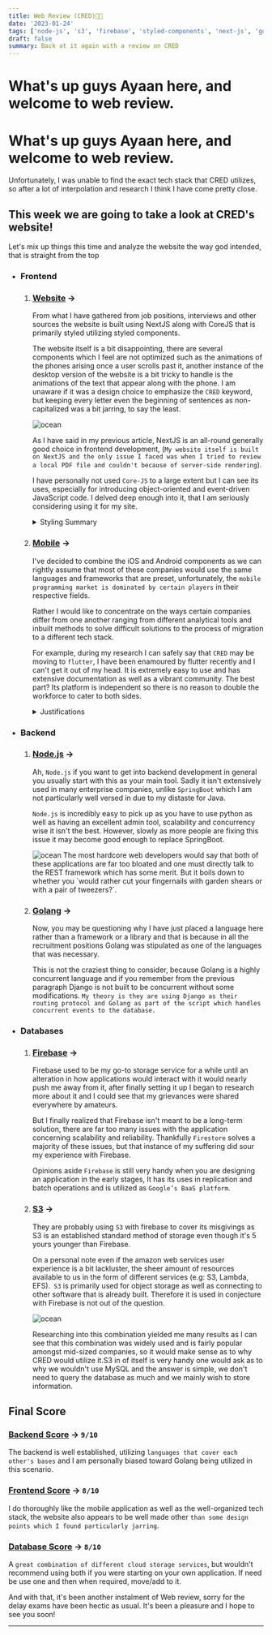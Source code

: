 ```yaml
---
title: Web Review (CRED)👏👏
date: '2023-01-24'
tags: ['node-js', 's3', 'firebase', 'styled-components', 'next-js', 'golang', 'swift']
draft: false
summary: Back at it again with a review on CRED
---
```


# What's up guys Ayaan here, and welcome to web review.

# What's up guys Ayaan here, and welcome to web review.

Unfortunately, I was unable to find the exact tech stack that CRED utilizes, so after a lot of interpolation and research I think I have come pretty close.

## This week we are going to take a look at CRED's website!

Let's mix up things this time and analyze the website the way god intended, that is straight from the top

- ### Frontend

  1. ### <ins>Website</ins> ->

     From what I have gathered from job positions, interviews and other sources the website is built using NextJS along with CoreJS that is primarily styled utilizing styled components.

     The website itself is a bit disappointing, there are several components which I feel are not optimized such as the animations of the phones arising once a user scrolls past it, another instance of the desktop version of the website is a bit tricky to handle is the animations of the text that appear along with the phone.
     I am unaware if it was a design choice to emphasize the `CRED` keyword, but keeping every letter even the beginning of sentences as non-capitalized was a bit jarring, to say the least.

       <Image alt="ocean" src="/static/images/website_cred.png" width={500} height={300} />

     As I have said in my previous article, NextJS is an all-round generally good choice in frontend development, (`My website itself is built on NextJS and the only issue I faced was when I tried to review a local PDF file and couldn't because of server-side rendering`).

     I have personally not used `Core-JS` to a large extent but I can see its uses, especially for introducing object-oriented and event-driven JavaScript code. I delved deep enough into it, that I am seriously considering using it for my site.

     <details>
     <summary>Styling Summary</summary>
     <p>
     `Styled-components` has been a personal favourite of mine whenever I was tasked with utilizing the least amount of resources while getting the maximum potential styling. One issue I did face with it is that as we scale the application further, I found that the alternative styling libraries simply offered far more design capabilities.
     </p>
     </details>

  2. ### <ins>Mobile</ins> ->

     I've decided to combine the iOS and Android components as we can rightly assume that most of these companies would use the same languages and frameworks that are preset, unfortunately, the `mobile programming market is dominated by certain players` in their respective fields.

     Rather I would like to concentrate on the ways certain companies differ from one another ranging from different analytical tools and inbuilt methods to solve difficult solutions to the process of migration to a different tech stack.

     For example, during my research I can safely say that `CRED` may be moving to `flutter`, I have been enamoured by flutter recently and I can't get it out of my head. It is extremely easy to use and has extensive documentation as well as a vibrant community.
     The best part? Its platform is independent so there is no reason to double the workforce to cater to both sides.

     <details>
     <summary>Justifications</summary>
     <p>
     In the United States of America, most payment features, as well as payment methods, are more likely to be developed on the iOS platform simply because the individuals who would purchase such devices have a lot of disposable income, One would think the fact that a country like India with a weak banking system financial tech companies would never flourish.
     But with the introduction of the `unified payment interface` (UPI), there has been a surge in the number of people who have begun making bank accounts to avail of this service, and now with time, people will decide to get credit cards as we progress onwards which only validates `CRED's` business model.
     </p>
     </details>

- ### Backend

  1. ### <ins>Node.js</ins> ->

     Ah, `Node.js` if you want to get into backend development in general you usually start with this as your main tool. Sadly it isn't extensively used in many enterprise companies, unlike `SpringBoot` which I am not particularly well versed in due to my distaste for Java.

     `Node.js` is incredibly easy to pick up as you have to use python as well as having an excellent admin tool, scalability and concurrency wise it isn't the best. However, slowly as more people are fixing this issue it may become good enough to replace SpringBoot.

     <Image alt="ocean" src="/static/images/node.png" width={500} height={300} />
     The most hardcore web developers would say that both of these applications are far too bloated and one must directly talk to the REST framework which has some merit. But it boils down to whether you `would rather cut your fingernails with garden shears or with a pair of tweezers?`.

  2. ### <ins>Golang</ins> ->

     Now, you may be questioning why I have just placed a language here rather than a framework or a library and that is because in all the recruitment positions Golang was stipulated as one of the languages that was necessary.

     This is not the craziest thing to consider, because Golang is a highly concurrent language and if you remember from the previous paragraph Django is not built to be concurrent without some modifications.
     `My theory is they are using Django as their routing protocol and Golang as part of the script which handles concurrent events to the database.`

- ### Databases

  1. ### <ins>Firebase</ins> ->

     Firebase used to be my go-to storage service for a while until an alteration in how applications would interact with it would nearly push me away from it, after finally setting it up I began to research more about it and I could see that my grievances were shared everywhere by amateurs.

     But I finally realized that Firebase isn't meant to be a long-term solution, there are far too many issues with the application concerning scalability and reliability. Thankfully `Firestore` solves a majority of these issues, but that instance of my suffering did sour my experience with Firebase.

     Opinions aside `Firebase` is still very handy when you are designing an application in the early stages, It has its uses in replication and batch operations and is utilized as `Google’s BaaS platform`.

  2. ### <ins>S3</ins> ->

     They are probably using `S3` with firebase to cover its misgivings as S3 is an established standard method of storage even though it's 5 yours younger than Firebase.

     On a personal note even if the amazon web services user experience is a bit lackluster, the sheer amount of resources available to us in the form of different services (e.g: S3, Lambda, EFS).` S3` is primarily used for object storage as well as connecting to other software that is already built. Therefore it is used in conjecture with Firebase is not out of the question.

     <Image alt="ocean" src="/static/images/s3.png" width={500} height={300} />

     Researching into this combination yielded me many results as I can see that this combination was widely used and is fairly popular amongst mid-sized companies, so it would make sense as to why CRED would utilize it.S3 in of itself is very handy one would ask as to why we wouldn't use MySQL and the answer is simple, we don't need to query the database as much and we mainly wish to store information.

## Final Score

### <ins>Backend Score</ins> -> `9/10`

The backend is well established, utilizing `languages that cover each other's bases` and I am personally biased toward Golang being utilized in this scenario.

### <ins>Frontend Score</ins> -> `8/10`

I do thoroughly like the mobile application as well as the well-organized tech stack, the website also appears to be well made other `than some design points which I found particularly jarring`.

### <ins>Database Score</ins> -> `8/10`

A `great combination of different cloud storage services`, but wouldn't recommend using both if you were starting on your own application. If need be use one and then when required, move/add to it.

And with that, it's been another instalment of Web review, sorry for the delay exams have been hectic as usual. It's been a pleasure and I hope to see you soon!

---
